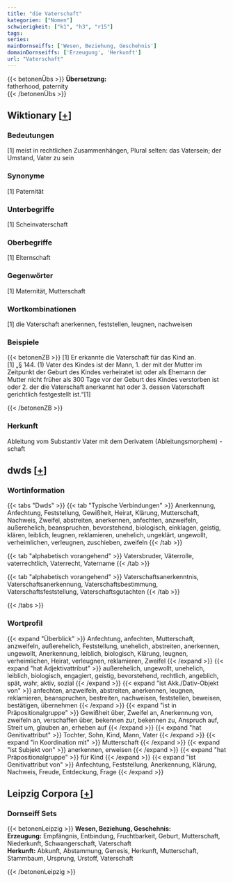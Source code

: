```yaml
---
title: "die Vaterschaft"
kategorien: ["Nomen"]
schwierigkeit: ["k1", "h3", "r15"]
tags:
series:
mainDornseiffs: ['Wesen, Beziehung, Geschehnis']
domainDornseiffs: ['Erzeugung', 'Herkunft']
url: "Vaterschaft"
---
```


{{< betonenÜbs >}}
**Übersetzung:**  
fatherhood, paternity  
{{< /betonenÜbs >}}

## Wiktionary [[+](https://de.wiktionary.org/wiki/Vaterschaft)]

### Bedeutungen
[1] meist in rechtlichen Zusammenhängen, Plural selten: das Vatersein; der Umstand, Vater zu sein  

### Synonyme
[1] Paternität  

### Unterbegriffe
[1] Scheinvaterschaft  

### Oberbegriffe
[1] Elternschaft  

### Gegenwörter
[1] Maternität, Mutterschaft  

### Wortkombinationen
[1] die Vaterschaft anerkennen, feststellen, leugnen, nachweisen  

### Beispiele
{{< betonenZB >}}
[1] Er erkannte die Vaterschaft für das Kind an.  
[1] „§ 144. (1) Vater des Kindes ist der Mann, 1. der mit der Mutter im Zeitpunkt der Geburt des Kindes verheiratet ist oder als Ehemann der Mutter nicht früher als 300 Tage vor der Geburt des Kindes verstorben ist oder 2. der die Vaterschaft anerkannt hat oder 3. dessen Vaterschaft gerichtlich festgestellt ist.“[1]  

{{< /betonenZB >}}
### Herkunft
Ableitung vom Substantiv Vater mit dem Derivatem (Ableitungsmorphem) -schaft  



## dwds [[+](https://www.dwds.de/wb/Vaterschaft)]

### Wortinformation
{{< tabs "Dwds" >}}
{{< tab "Typische Verbindungen" >}}
Anerkennung, Anfechtung, Feststellung, Gewißheit, Heirat, Klärung, Mutterschaft, Nachweis, Zweifel, abstreiten, anerkennen, anfechten, anzweifeln, außerehelich, beanspruchen, bevorstehend, biologisch, einklagen, geistig, klären, leiblich, leugnen, reklamieren, unehelich, ungeklärt, ungewollt, verheimlichen, verleugnen, zuschieben, zweifeln
{{< /tab >}}

{{< tab "alphabetisch vorangehend" >}}
Vatersbruder, Väterrolle, vaterrechtlich, Vaterrecht, Vatername
{{< /tab >}}

{{< tab "alphabetisch vorangehend" >}}
Vaterschaftsanerkenntnis, Vaterschaftsanerkennung, Vaterschaftsbestimmung, Vaterschaftsfeststellung, Vaterschaftsgutachten
{{< /tab >}}

{{< /tabs >}}

### Wortprofil
{{< expand "Überblick" >}} Anfechtung, anfechten, Mutterschaft, anzweifeln, außerehelich, Feststellung, unehelich, abstreiten, anerkennen, ungewollt, Anerkennung, leiblich, biologisch, Klärung, leugnen, verheimlichen, Heirat, verleugnen, reklamieren, Zweifel {{< /expand >}}
{{< expand "hat Adjektivattribut" >}} außerehelich, ungewollt, unehelich, leiblich, biologisch, engagiert, geistig, bevorstehend, rechtlich, angeblich, spät, wahr, aktiv, sozial {{< /expand >}}
{{< expand "ist Akk./Dativ-Objekt von" >}} anfechten, anzweifeln, abstreiten, anerkennen, leugnen, reklamieren, beanspruchen, bestreiten, nachweisen, feststellen, beweisen, bestätigen, übernehmen {{< /expand >}}
{{< expand "ist in Präpositionalgruppe" >}} Gewißheit über, Zweifel an, Anerkennung von, zweifeln an, verschaffen über, bekennen zur, bekennen zu, Anspruch auf, Streit um, glauben an, erheben auf {{< /expand >}}
{{< expand "hat Genitivattribut" >}} Tochter, Sohn, Kind, Mann, Vater {{< /expand >}}
{{< expand "in Koordination mit" >}} Mutterschaft {{< /expand >}}
{{< expand "ist Subjekt von" >}} anerkennen, erweisen {{< /expand >}}
{{< expand "hat Präpositionalgruppe" >}} für Kind {{< /expand >}}
{{< expand "ist Genitivattribut von" >}} Anfechtung, Feststellung, Anerkennung, Klärung, Nachweis, Freude, Entdeckung, Frage {{< /expand >}}

## Leipzig Corpora [[+](https://corpora.uni-leipzig.de/en/res?word=Vaterschaft&corpusId=deu_newscrawl-public_2018)]

### Dornseiff Sets
{{< betonenLeipzig >}}
**Wesen, Beziehung, Geschehnis:**  
**Erzeugung:** Empfängnis, Entbindung, Fruchtbarkeit, Geburt, Mutterschaft, Niederkunft, Schwangerschaft, Vaterschaft  
**Herkunft:** Abkunft, Abstammung, Genesis, Herkunft, Mutterschaft, Stammbaum, Ursprung, Urstoff, Vaterschaft  

{{< /betonenLeipzig >}}
